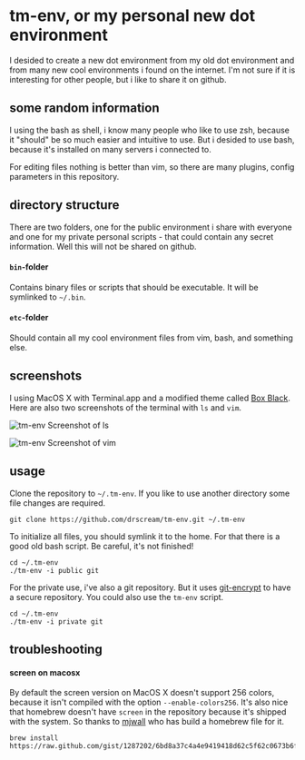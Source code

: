 # tm-env, or my personal new dot environment

I desided to create a new dot environment from my old dot environment
and from many new cool environments i found on the internet. I'm not
sure if it is interesting for other people, but i like to share it on
github.

## some random information

I using the bash as shell, i know many people who like to use zsh,
because it "should" be so much easier and intuitive to use. But i
desided to use bash, because it's installed on many servers i 
connected to.

For editing files nothing is better than vim, so there are many
plugins, config parameters in this repository.

## directory structure

There are two folders, one for the public environment i share with
everyone and one for my private personal scripts - that could contain
any secret information. Well this will not be shared on github.

#### `bin`-folder

Contains binary files or scripts that should be executable. It will
be symlinked to `~/.bin`.

#### `etc`-folder

Should contain all my cool environment files from vim, bash, and
something else.

## screenshots

I using MacOS X with Terminal.app and a modified theme called
[Box Black](https://gist.github.com/3849042). Here are also two screenshots of
the terminal with `ls` and `vim`.

![tm-env Screenshot of ls](/downloads/drscream/tm-env/tm-env_ls.png)

![tm-env Screenshot of vim](/downloads/drscream/tm-env/tm-env_vim.png)

## usage

Clone the repository to `~/.tm-env`. If you like to use another directory some
file changes are required.

    git clone https://github.com/drscream/tm-env.git ~/.tm-env

To initialize all files, you should symlink it to the home. For that there is
a good old bash script. Be careful, it's not finished!

    cd ~/.tm-env
	./tm-env -i public git

For the private use, i've also a git repository. But it uses
[git-encrypt](/shadowhand/git-encrypt) to have a secure repository. You could
also use the `tm-env` script.

    cd ~/.tm-env
	./tm-env -i private git

## troubleshooting

#### screen on macosx

By default the screen version on MacOS X doesn't support 256 colors, because it
isn't compiled with the option `--enable-colors256`. It's also nice that
homebrew doesn't have `screen` in the repository because it's shipped with the
system. So thanks to [mjwall](/mjwall) who has build a homebrew file for it.

    brew install
	https://raw.github.com/gist/1287202/6bd8a37c4a4e9419418d62c5f62c0673b6ffe444/screen.rb
